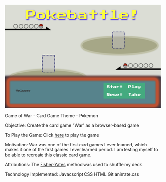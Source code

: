 ![image](/images/pokebattlepic.png)


Game of War - Card Game
Theme - Pokemon

Objective: 
Create the card game "War" as a browser-based game

To Play the Game:
Click [here](https://pokebattlewar.netlify.app/) to play the game

Motivation:
War was one of the first card games I ever learned, which makes it one of the first games I ever learned period. I am testing myself to be able to recreate this classic card game.

Attributions:
The [Fisher-Yates](https://en.wikipedia.org/wiki/Fisher%E2%80%93Yates_shuffle) method was used to shuffle my deck

Technology Implemented:
Javacscript
CSS
HTML
Git
animate.css
